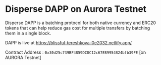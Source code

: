 # Disperse DAPP on Aurora Testnet

Disperse DAPP is a batching protocol for both native currency and ERC20 tokens that can help reduce gas cost for multiple transfers by batching them in a single block.

DAPP is live at https://blissful-tereshkova-0e2032.netlify.app/

Contract Address : ```0x30d25c739BF4859DC8C12c67E89954824bfb39FE``` [on AURORA Testnet]
